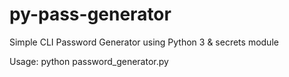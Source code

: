 # py-pass-generator

Simple CLI Password Generator using Python 3 & secrets module

Usage: python password_generator.py
